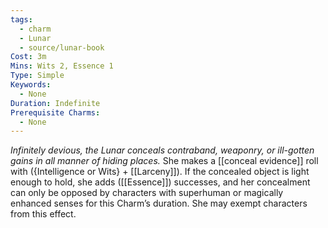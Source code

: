 ```yaml
---
tags:
  - charm
  - Lunar
  - source/lunar-book
Cost: 3m
Mins: Wits 2, Essence 1
Type: Simple
Keywords:
  - None
Duration: Indefinite
Prerequisite Charms:
  - None
---
```

*Infinitely devious, the Lunar conceals contraband, weaponry, or ill-gotten gains in all manner of hiding places.*
She makes a [[conceal evidence]] roll with ({Intelligence or Wits} + [[Larceny]]). If the concealed object is light enough to hold, she adds ([[Essence]]) successes, and her concealment can only be opposed by characters with superhuman or magically enhanced senses for this Charm’s duration. She may exempt characters from this effect.